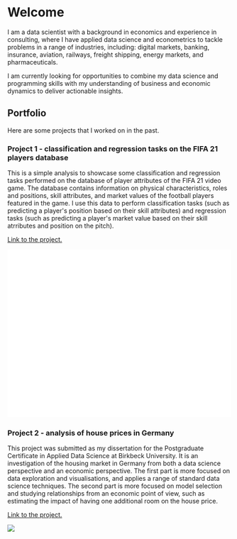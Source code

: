 # Welcome

I am a data scientist with a background in economics and experience in consulting, where I have applied data
science and econometrics to tackle problems in a range of industries, including: digital markets,
banking, insurance, aviation, railways, freight shipping, energy markets, and pharmaceuticals.

I am currently looking for opportunities to combine my data science and programming skills with my
understanding of business and economic dynamics to deliver actionable insights.

## Portfolio
Here are some projects that I worked on in the past.

### Project 1 - classification and regression tasks on the FIFA 21 players database

This is a simple analysis to showcase some classification and regression tasks performed on the database of player attributes of the FIFA 21 video game. The database contains information on physical characteristics, roles and positions, skill attributes, and market values of the football players featured in the game. I use this data to perform classification tasks (such as predicting a player's position based on their skill attributes) and regression tasks (such as predicting a player's market value based on their skill atrributes and position on the pitch).

[Link to the project.](https://github.com/lucagre89/lucagre89.github.io/tree/main/project_fifa21)

![](/images/fifa_pairwise_plots.png)


### Project 2 - analysis of house prices in Germany

This project was submitted as my dissertation for the Postgraduate Certificate in Applied Data Science at Birkbeck University. It is an investigation of the housing market in Germany from both a data science perspective and an economic perspective. The first part is more focused on data exploration and visualisations, and applies a range of standard data science techniques. The second part is more focused on model selection and studying relationships from an economic point of view, such as estimating the impact of having one additional room on the house price.

[Link to the project.](https://github.com/lucagre89/lucagre89.github.io/tree/main/project_house_prices)

![](/images/housing_distribution_by_type.png)



